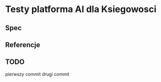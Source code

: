 # Testy platforma AI dla Ksiegowosci

## Spec

## Referencje

## TODO
pierwszy commit
drugi commit


